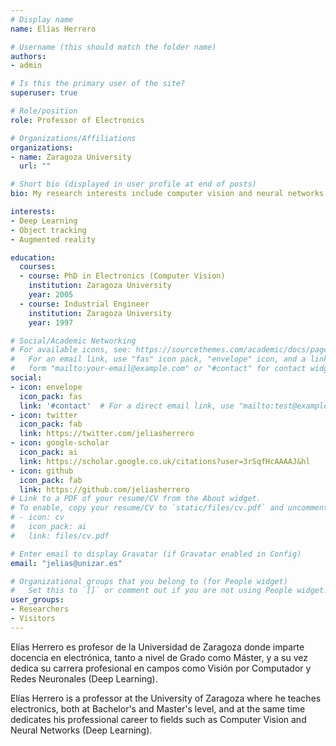 ```yaml
---
# Display name
name: Elías Herrero

# Username (this should match the folder name)
authors:
- admin

# Is this the primary user of the site?
superuser: true

# Role/position
role: Professor of Electronics

# Organizations/Affiliations
organizations:
- name: Zaragoza University
  url: ""

# Short bio (displayed in user profile at end of posts)
bio: My research interests include computer vision and neural networks (Deep Learning).

interests:
- Deep Learning
- Object tracking
- Augmented reality

education:
  courses:
  - course: PhD in Electronics (Computer Vision)
    institution: Zaragoza University
    year: 2005
  - course: Industrial Engineer 
    institution: Zaragoza University
    year: 1997

# Social/Academic Networking
# For available icons, see: https://sourcethemes.com/academic/docs/page-builder/#icons
#   For an email link, use "fas" icon pack, "envelope" icon, and a link in the
#   form "mailto:your-email@example.com" or "#contact" for contact widget.
social:
- icon: envelope
  icon_pack: fas
  link: '#contact'  # For a direct email link, use "mailto:test@example.org".
- icon: twitter
  icon_pack: fab
  link: https://twitter.com/jeliasherrero
- icon: google-scholar
  icon_pack: ai
  link: https://scholar.google.co.uk/citations?user=3rSqfHcAAAAJ&hl
- icon: github
  icon_pack: fab
  link: https://github.com/jeliasherrero
# Link to a PDF of your resume/CV from the About widget.
# To enable, copy your resume/CV to `static/files/cv.pdf` and uncomment the lines below.
# - icon: cv
#   icon_pack: ai
#   link: files/cv.pdf

# Enter email to display Gravatar (if Gravatar enabled in Config)
email: "jelias@unizar.es"

# Organizational groups that you belong to (for People widget)
#   Set this to `[]` or comment out if you are not using People widget.
user_groups:
- Researchers
- Visitors
---
```


Elías Herrero es profesor de la Universidad de Zaragoza donde imparte docencia en electrónica, tanto a nivel de Grado como Máster, y a su vez dedica su carrera profesional en campos como Visión por Computador y Redes Neuronales (Deep Learning).

Elías Herrero is a professor at the University of Zaragoza where he teaches electronics, both at Bachelor's and Master's level, and at the same time dedicates his professional career to fields such as Computer Vision and Neural Networks (Deep Learning).
